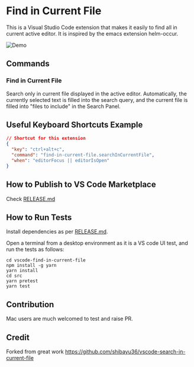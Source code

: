 # Find in Current File

This is a Visual Studio Code extension that makes it easily to find all in current active editor.  It is inspired by the emacs extension helm-occur.

![Demo](images/demo.gif)

## Commands

### Find in Current File

Search only in current file displayed in the active editor.  Automatically, the currently selected text is filled into the search query, and the current file is filled into "files to include" in the Search Panel.

## Useful Keyboard Shortcuts Example

```json
// Shortcut for this extension
{
  "key": "ctrl+alt+c",
  "command": "find-in-current-file.searchInCurrentFile",
  "when": "editorFocus || editorIsOpen"
}
```

## How to Publish to VS Code Marketplace

Check [RELEASE.md](RELEASE.md)

## How to Run Tests

Install dependencies as per [RELEASE.md](RELEASE.md).

Open a terminal from a desktop environment as it is a VS code UI test, and run the tests as follows:

```
cd vscode-find-in-current-file
npm install -g yarn
yarn install
cd src
yarn pretest
yarn test
```

## Contribution

Mac users are much welcomed to test and raise PR.

## Credit

Forked from great work https://github.com/shibayu36/vscode-search-in-current-file
